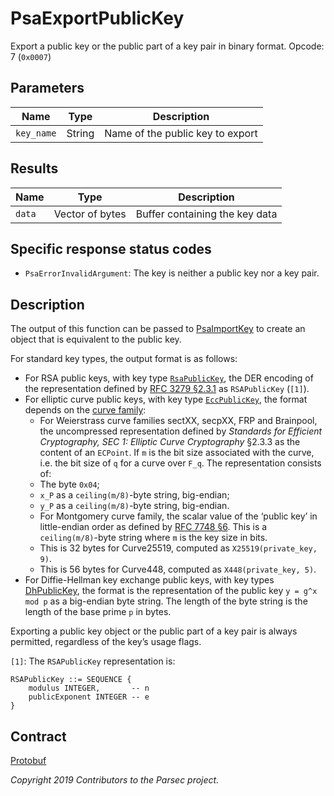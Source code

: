 # PsaExportPublicKey

Export a public key or the public part of a key pair in binary format. Opcode: 7 (`0x0007`)

## Parameters

| Name       | Type   | Description                      |
|------------|--------|----------------------------------|
| `key_name` | String | Name of the public key to export |

## Results

| Name   | Type            | Description                    |
|--------|-----------------|--------------------------------|
| `data` | Vector of bytes | Buffer containing the key data |

## Specific response status codes

- `PsaErrorInvalidArgument`: The key is neither a public key nor a key pair.

## Description

The output of this function can be passed to [PsaImportKey](psa_import_key.md) to create an object
that is equivalent to the public key.

For standard key types, the output format is as follows:

- For RSA public keys, with key type [`RsaPublicKey`](psa_key_attributes.md#rsapublickey-type), the
   DER encoding of the representation defined by [RFC 3279
   §2.3.1](https://tools.ietf.org/html/rfc3279.html#section-2.3.1) as `RSAPublicKey` (`[1]`).
- For elliptic curve public keys, with key type
   [`EccPublicKey`](psa_key_attributes.md#eccpublickey-type), the format depends on the [curve
   family](psa_key_attributes.md#supported-ecc-curve-families):
   - For Weierstrass curve families sectXX, secpXX, FRP and Brainpool, the uncompressed
      representation defined by *Standards for Efficient Cryptography, SEC 1: Elliptic Curve
      Cryptography* §2.3.3 as the content of an `ECPoint`. If `m` is the bit size associated with
      the curve, i.e. the bit size of `q` for a curve over `F_q`. The representation consists of:
   - The byte `0x04`;
   - `x_P` as a `ceiling(m/8)`-byte string, big-endian;
   - `y_P` as a `ceiling(m/8)`-byte string, big-endian.
   - For Montgomery curve family, the scalar value of the ‘public key’ in little-endian order as
      defined by [RFC 7748 §6](https://tools.ietf.org/html/rfc7748.html#section-6). This is a
      `ceiling(m/8)`-byte string where `m` is the key size in bits.
   - This is 32 bytes for Curve25519, computed as `X25519(private_key, 9)`.
   - This is 56 bytes for Curve448, computed as `X448(private_key, 5)`.
- For Diffie-Hellman key exchange public keys, with key types
   [DhPublicKey](psa_key_attributes.md#dhpublickey-type), the format is the representation of the
   public key `y = g^x mod p` as a big-endian byte string. The length of the byte string is the
   length of the base prime `p` in bytes.

Exporting a public key object or the public part of a key pair is always permitted, regardless of
the key’s usage flags.

`[1]`: The `RSAPublicKey` representation is:

```
RSAPublicKey ::= SEQUENCE {
    modulus INTEGER,       -- n
    publicExponent INTEGER -- e
}
```

## Contract

[Protobuf](https://github.com/parallaxsecond/parsec-operations/blob/master/protobuf/psa_export_public_key.proto)

*Copyright 2019 Contributors to the Parsec project.*
